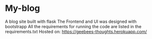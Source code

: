 # My-blog
A blog site built with flask
The Frontend and UI was designed with bootstrapp
All the requirements for running the code are listed in the requirements.txt
Hosted on: https://geebees-thoughts.herokuapp.com/




